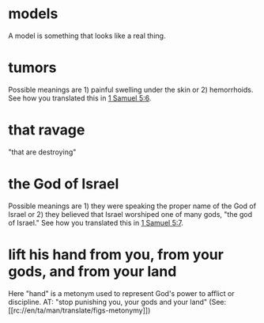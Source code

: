 # models

A model is something that looks like a real thing.

# tumors

Possible meanings are 1) painful swelling under the skin or 2) hemorrhoids. See how you translated this in [1 Samuel 5:6](../05/06.md).

# that ravage

"that are destroying"

# the God of Israel

Possible meanings are 1) they were speaking the proper name of the God of Israel or 2) they believed that Israel worshiped one of many gods, "the god of Israel." See how you translated this in [1 Samuel 5:7](../05/06.md).

# lift his hand from you, from your gods, and from your land

Here "hand" is a metonym used to represent God's power to afflict or discipline. AT: "stop punishing you, your gods and your land" (See: [[rc://en/ta/man/translate/figs-metonymy]])

